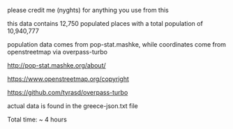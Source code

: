 please credit me (nyghts) for anything you use from this

this data contains 12,750 populated places with a total population of 10,940,777

population data comes from pop-stat.mashke, while coordinates come from openstreetmap via overpass-turbo

http://pop-stat.mashke.org/about/

https://www.openstreetmap.org/copyright

https://github.com/tyrasd/overpass-turbo

actual data is found in the greece-json.txt file

Total time: ~ 4 hours
